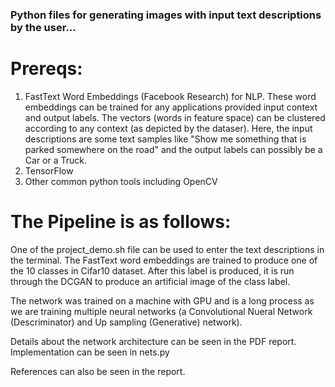 ### Python files for generating images with input text descriptions by the user...


# Prereqs:
1) FastText Word Embeddings (Facebook Research) for NLP.
These word embeddings can be trained for any applications provided input context and output labels. The vectors (words in feature space) can be clustered according to any context (as depicted by the dataser). Here, the input descriptions are some text samples like "Show me something that is parked somewhere on the road" and the output labels can possibly be a Car or a Truck. 
2) TensorFlow 
3) Other common python tools including OpenCV

# The Pipeline is as follows: 
One of the project_demo.sh file can be used to enter the text descriptions in the terminal. The FastText word embeddings are trained to produce one of the 10 classes in Cifar10 dataset. After this label is produced, it is run through the DCGAN to produce an artificial image of the class label.

The network was trained on a machine with GPU and is a long process as we are training multiple neural networks (a Convolutional Nueral Network (Descriminator) and Up sampling (Generative) network). 

Details about the network architecture can be seen in the PDF report. Implementation can be seen in nets.py

References can also be seen in the report.
